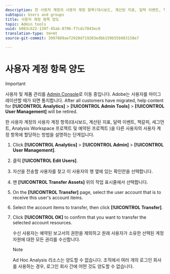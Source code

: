 ```yaml
---
description: 한 사용자 계정의 사용자 계정 항목(대시보드, 계산된 지표, 달력 이벤트, 책갈피, 세그먼트, Analysis Workspace 프로젝트 및 예약된 프로젝트 )을 다른 사용자의 사용자 계정 항목에 할당하는 방법을 설명하는 단계입니다.
subtopic: Users and groups
title: 사용자 계정 항목 양도
topic: Admin tools
uuid: b083c622-1397-45ab-8796-f7cdc7043ec6
translation-type: tm+mt
source-git-commit: 3997889ae72920d719203edbb159b55b983158e7

---
```



# 사용자 계정 항목 양도

>[!IMPORTANT]
>
>사용자 및 제품 관리를 [Admin Console](https://helpx.adobe.com/kr/enterprise/using/admin-console.html)로 이동 중입니다. Adobe는 사용자를 마이그레이션할 때가 되면 통지합니다. After all customers have migrated, help content for **[!UICONTROL Analytics]** > **[!UICONTROL Admin Tools]** > **[!UICONTROL User Management]** will be retired.

한 사용자 계정의 사용자 계정 항목(대시보드, 계산된 지표, 달력 이벤트, 책갈피, 세그먼트, Analysis Workspace 프로젝트 및 예약된 프로젝트 )을 다른 사용자의 사용자 계정 항목에 할당하는 방법을 설명하는 단계입니다.

1. Click **[!UICONTROL Analytics]** > **[!UICONTROL Admin]** > **[!UICONTROL User Management]**.
1. 클릭 **[!UICONTROL Edit Users]**.
1. 자산을 전송할 사용자를 찾고 이 사용자의 행 옆에 있는 확인란을 선택합니다.
1. 맨 **[!UICONTROL Transfer Assets]** 위의 작업 표시줄에서 선택합니다.
1. On the **[!UICONTROL Transfer]** page, select the user account that is to receive this user&#39;s account items.
1. Select the account items to transfer, then click **[!UICONTROL Transfer]**.
1. Click **[!UICONTROL OK]** to confirm that you want to transfer the selected account resources.

   수신 사용자는 예약된 보고서의 권한을 제외하고 원래 사용자가 소유한 선택된 계정 자원에 대한 모든 권리를 수신합니다.

   >[!NOTE]
   >
   >Ad Hoc Analysis 리소스는 양도할 수 없습니다. 조직에서 여러 개의 로그인 회사를 사용하는 경우, 로그인 회사 간에 어떤 것도 양도할 수 없습니다.

